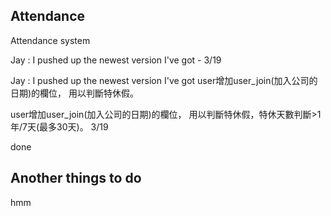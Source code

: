 Attendance
---

Attendance system

Jay : I pushed up the newest version I've got - 3/19

Jay : I pushed up the newest version I've got
user增加user_join(加入公司的日期)的欄位， 用以判斷特休假。

user增加user_join(加入公司的日期)的欄位， 用以判斷特休假，特休天數判斷>1年/7天(最多30天)。 3/19

done

Another things to do
---
hmm